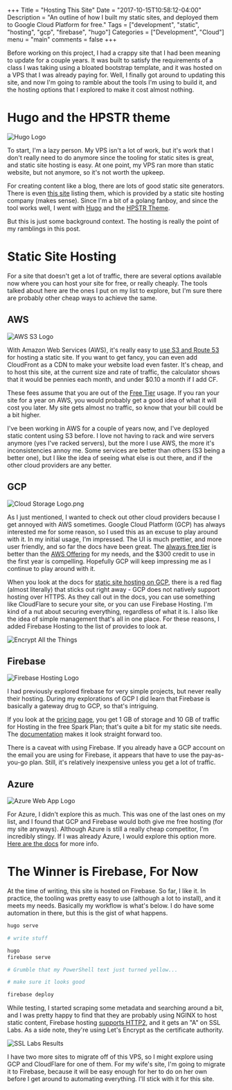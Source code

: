 +++
Title = "Hosting This Site"
Date = "2017-10-15T10:58:12-04:00"
Description = "An outline of how I built my static sites, and deployed them to Google Cloud Platform for free."
Tags = ["development", "static", "hosting", "gcp", "firebase", "hugo"]
Categories = ["Development", "Cloud"]
menu = "main"
comments = false
+++

Before working on this project, I had a crappy site that I had been meaning to update for a
couple years. It was built to satisfy the requirements of a class I was taking using a bloated
bootstrap template, and it was hosted on a VPS that I was already
paying for. Well, I finally got around to updating this site, and now I'm going to ramble
about the tools I'm using to build it, and the hosting options that I explored to make
it cost almost nothing.

# Hugo and the HPSTR theme

![Hugo Logo](/images/hugo-logo.png)

To start, I'm a lazy person. My VPS isn't a lot of work, but it's work that I don't really
need to do anymore since the tooling for static sites is great, and static site hosting is easy.
At one point, my VPS ran more than static website, but not anymore, so it's not worth the upkeep.

For creating content like a blog, there are lots of good static site generators. There is
even [this site](https://www.staticgen.com/) listing them, which is provided by a static
site hosting company (makes sense). Since I'm a bit of a golang fanboy, and since the tool
works well, I went with [Hugo](https://gohugo.io/) and the [HPSTR Theme](https://dldx.github.io/hpstr-hugo-theme/).

But this is just some background context. The hosting is really the point of my ramblings in this post.

# Static Site Hosting

For a site that doesn't get a lot of traffic, there are several options available now
where you can host your site for free, or really cheaply. The tools talked about here are the ones I
put on my list to explore, but I'm sure there are probably other cheap ways to achieve the same.

## AWS

![AWS S3 Logo](/images/aws-s3-logo.jpg)

With Amazon Web Services (AWS), it's really easy to [use S3 and Route 53](https://docs.aws.amazon.com/AmazonS3/latest/dev/WebsiteHosting.html)
for hosting a static site. If you want to get fancy, you can even add CloudFront as a CDN to
make your website load even faster. It's cheap, and to host this site, at the current size and
rate of traffic, the calculator shows that it would be pennies each month, and under $0.10 a month if I add CF.

These fees assume that you are out of the [Free Tier](https://aws.amazon.com/free/) usage. If you ran
your site for a year on AWS, you would probably get a good idea of what it will cost you later. My site
gets almost no traffic, so know that your bill could be a bit higher.

I've been working in AWS for a couple of years now, and I've deployed static content using S3 before. I love
not having to rack and wire servers anymore (yes I've racked servers), but the more I use AWS, the more it's
inconsistencies annoy me. Some services are better than others (S3 being a better one), but
I like the idea of seeing what else is out there, and if the other cloud providers are any better.

## GCP

![Cloud Storage Logo.png](/images/cloud-storage-logo.png)

As I just mentioned, I wanted to check out other cloud providers because I get annoyed with
AWS sometimes. Google Cloud Platform (GCP) has always interested me for some reason, so I used this as an
excuse to play around with it. In my initial usage, I'm impressed. The UI is much prettier, and more
user friendly, and so far the docs have been great. The [always free tier](https://cloud.google.com/free/)
is better than the [AWS Offering](https://aws.amazon.com/free/) for my needs, and the $300 credit
to use in the first year is compelling. Hopefully GCP will keep impressing me as I continue to
play around with it.

When you look at the docs for
[static site hosting on GCP](https://cloud.google.com/storage/docs/hosting-static-website), there is a
red flag (almost literally) that sticks out right away - GCP does not natively support hosting over HTTPS.
As they call out in the docs, you can use something like CloudFlare to secure your site, or you can use
Firebase Hosting. I'm kind of a nut about securing everything, regardless of what it is. I also like the
idea of simple management that's all in one place. For these reasons, I added Firebase Hosting to the list
of provides to look at.

![Encrypt All the Things](/images/encrypt-all-the-things.png)

## Firebase

![Firebase Hosting Logo](/images/firebase-hosting-logo.png)

I had previously explored firebase for very simple projects, but never really their hosting. During my
explorations of GCP I did learn that Firebase is basically a gateway drug to GCP, so that's intriguing.

If you look at the [pricing page](https://firebase.google.com/pricing/), you get 1 GB of storage and
10 GB of traffic for Hosting in the free Spark Plan; that's quite a bit for my static site needs. The
[documentation](https://firebase.google.com/docs/hosting/) makes it look straight forward too.

There is a caveat with using Firebase. If you already have a GCP account on the email you are using
for Firebase, it appears that have to use the pay-as-you-go plan. Still, it's relatively inexpensive
unless you get a lot of traffic.

## Azure

![Azure Web App Logo](/images/azure-web-apps-logo.png)

For Azure, I didn't explore this as much. This was one of the last ones on my list, and I found that
GCP and Firebase would both give me free hosting (for my site anyways). Although Azure is still a
really cheap competitor, I'm incredibly stingy. If I was already Azure, I would explore this option
more. [Here are the docs](https://www.microsoft.com/middleeast/azureboxes/cloud-hosting-for-a-static-website.aspx)
for more info.

# The Winner is Firebase, For Now

At the time of writing, this site is hosted on Firebase. So far, I like it. In practice, the tooling
was pretty easy to use (although a lot to install), and it meets my needs. Basically my workflow is what's
below. I do have some automation in there, but this is the gist of what happens.

```bash
hugo serve

# write stuff

hugo
firebase serve

# Grumble that my PowerShell text just turned yellow...

# make sure it looks good

firebase deploy
```

While testing, I started scraping some metadata and searching around a bit, and I was pretty
happy to find that they are probably using NGINX to host static content, Firebase hosting
[supports HTTP2](https://firebase.googleblog.com/2016/09/http2-comes-to-firebase-hosting.html), and it
gets an "A" on SSL Labs. As a side note, they're using Let's Encrypt as the certificate authority.

![SSL Labs Results](/images/firebase-hosting-ssl-labs.jpg)

I have two more sites to migrate off of this VPS, so I might explore using GCP and CloudFlare for one
of them. For my wife's site, I'm going to migrate it to Firebase, because it will be easy enough for
her to do on her own before I get around to automating everything. I'll stick with it for this site.
